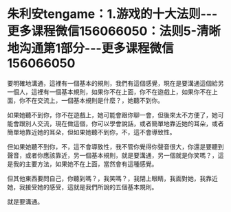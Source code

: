 # 朱利安tengame：1.游戏的十大法则---更多课程微信156066050：法则5-清晰地沟通第1部分---更多课程微信156066050

要明確地溝通，這裡有一個基本的規則，我們有這個感覺，現在是要溝通這個給另一個人，這裡有一個基本規則，如果你不在上面，你不在遊戲上，如果你不在上面，你不在交流上，一個基本規則是什麼？，她聽不到你。

如果她聽不到你，你不在遊戲上，她可能會跟你聊一會，但後來太不方便了，她可能會跟別人交流，現在做這個，你可以學會說話，或者簡單地靠近她的耳朵，或者簡單地靠近她的耳朵，但如果她聽不到你，不，這不會導致性。

但如果她聽不到你，不，這不會導致性，我不管你覺得你聲音很大，你還是要聽到聲音，或者你應該靠近，另一個基本規則，就是要溝通，另一個就是你笑嗎？，這是我的主要方法，如果她不在上面，當然會有這種感覺。

但其他東西要問自己，你聽到嗎？，我笑嗎？，我閉上眼睛，我面對她，我靠近她，我接受她的感受，這就是我們所說的五個基本規則。

就是要溝通。